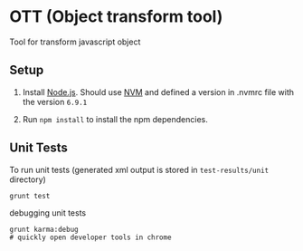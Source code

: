OTT (Object transform tool)
==============

Tool for transform javascript object


Setup
-----

1. Install [Node.js](http://nodejs.org). Should use [NVM](https://github.com/creationix/nvm) and defined a version in .nvmrc file with the version `6.9.1`

2. Run `npm install` to install the npm dependencies.


Unit Tests
-------

To run unit tests (generated xml output is stored in `test-results/unit` directory)

    grunt test

debugging unit tests

    grunt karma:debug
    # quickly open developer tools in chrome
